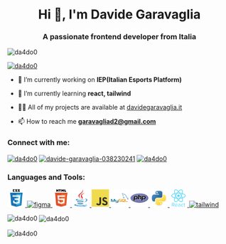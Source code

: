 <h1 align="center">Hi 👋, I'm Davide Garavaglia</h1>
<h3 align="center">A passionate frontend developer from Italia</h3>

<p align="left"> <img src="https://komarev.com/ghpvc/?username=da4do0&label=Profile%20views&color=0e75b6&style=flat" alt="da4do0" /> </p>

<p align="left"> <a href="https://twitter.com/da4do0" target="blank"><img src="https://img.shields.io/twitter/follow/da4do0?logo=twitter&style=for-the-badge" alt="da4do0" /></a> </p>

- 🔭 I’m currently working on **IEP(Italian Esports Platform)**

- 🌱 I’m currently learning **react, tailwind**

- 👨‍💻 All of my projects are available at [davidegaravaglia.it](davidegaravaglia.it)

- 📫 How to reach me **garavagliad2@gmail.com**

<h3 align="left">Connect with me:</h3>
<p align="left">
<a href="https://twitter.com/da4do0" target="blank"><img align="center" src="https://raw.githubusercontent.com/rahuldkjain/github-profile-readme-generator/master/src/images/icons/Social/twitter.svg" alt="da4do0" height="30" width="40" /></a>
<a href="https://linkedin.com/in/davide-garavaglia-038230241" target="blank"><img align="center" src="https://raw.githubusercontent.com/rahuldkjain/github-profile-readme-generator/master/src/images/icons/Social/linked-in-alt.svg" alt="davide-garavaglia-038230241" height="30" width="40" /></a>
<a href="https://instagram.com/da4do0" target="blank"><img align="center" src="https://raw.githubusercontent.com/rahuldkjain/github-profile-readme-generator/master/src/images/icons/Social/instagram.svg" alt="da4do0" height="30" width="40" /></a>
</p>

<h3 align="left">Languages and Tools:</h3>
<p align="left"> <a href="https://www.w3schools.com/css/" target="_blank" rel="noreferrer"> <img src="https://raw.githubusercontent.com/devicons/devicon/master/icons/css3/css3-original-wordmark.svg" alt="css3" width="40" height="40"/> </a> <a href="https://www.figma.com/" target="_blank" rel="noreferrer"> <img src="https://www.vectorlogo.zone/logos/figma/figma-icon.svg" alt="figma" width="40" height="40"/> </a> <a href="https://www.w3.org/html/" target="_blank" rel="noreferrer"> <img src="https://raw.githubusercontent.com/devicons/devicon/master/icons/html5/html5-original-wordmark.svg" alt="html5" width="40" height="40"/> </a> <a href="https://www.java.com" target="_blank" rel="noreferrer"> <img src="https://raw.githubusercontent.com/devicons/devicon/master/icons/java/java-original.svg" alt="java" width="40" height="40"/> </a> <a href="https://developer.mozilla.org/en-US/docs/Web/JavaScript" target="_blank" rel="noreferrer"> <img src="https://raw.githubusercontent.com/devicons/devicon/master/icons/javascript/javascript-original.svg" alt="javascript" width="40" height="40"/> </a> <a href="https://www.mysql.com/" target="_blank" rel="noreferrer"> <img src="https://raw.githubusercontent.com/devicons/devicon/master/icons/mysql/mysql-original-wordmark.svg" alt="mysql" width="40" height="40"/> </a> <a href="https://www.php.net" target="_blank" rel="noreferrer"> <img src="https://raw.githubusercontent.com/devicons/devicon/master/icons/php/php-original.svg" alt="php" width="40" height="40"/> </a> <a href="https://www.python.org" target="_blank" rel="noreferrer"> <img src="https://raw.githubusercontent.com/devicons/devicon/master/icons/python/python-original.svg" alt="python" width="40" height="40"/> </a> <a href="https://reactjs.org/" target="_blank" rel="noreferrer"> <img src="https://raw.githubusercontent.com/devicons/devicon/master/icons/react/react-original-wordmark.svg" alt="react" width="40" height="40"/> </a> <a href="https://tailwindcss.com/" target="_blank" rel="noreferrer"> <img src="https://www.vectorlogo.zone/logos/tailwindcss/tailwindcss-icon.svg" alt="tailwind" width="40" height="40"/> </a> </p>

<p><img align="left" src="https://github-readme-stats.vercel.app/api/top-langs?username=da4do0&show_icons=true&locale=en&layout=compact" alt="da4do0" /></p>

<p>&nbsp;<img align="center" src="https://github-readme-stats.vercel.app/api?username=da4do0&show_icons=true&locale=en" alt="da4do0" /></p>

<p><img align="center" src="https://github-readme-streak-stats.herokuapp.com/?user=da4do0&" alt="da4do0" /></p>
